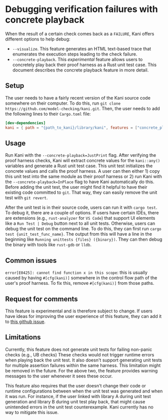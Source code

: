 # Debugging verification failures with concrete playback

When the result of a certain check comes back as a `FAILURE`,
Kani offers different options to help debug:
* `--visualize`. This feature generates an HTML text-based trace that
enumerates the execution steps leading to the check failure.
* `--concrete-playback`. This _experimental_ feature allows users to concretely play back
their proof harness as a Rust unit test case.
This document describes the concrete playback feature in more detail.

## Setup

The user needs to have a fairly recent version of the Kani source code somewhere on their computer.
To do this, run `git clone https://github.com/model-checking/kani.git`.
Then, the user needs to add the following lines to their `Cargo.toml` file:
```toml
[dev-dependencies]
kani = { path = "{path_to_kani}/library/kani", features = ["concrete_playback"] }
```

## Usage

Run Kani with the `--concrete-playback=JustPrint` flag.
After verifying the proof harness checks, Kani will extract concrete values for the `kani::any()` variables
and generate a Rust unit test case.
This unit test initializes the concrete values and calls the proof harness.
A user can then either 1) copy this unit test into the same module as their proof harness or
2) run Kani with the `--concrete-playback=InPlace` flag to have Kani automatically do this.
Before adding the unit test, the user might find it helpful to have their existing code committed to `git`.
That way, they can easily remove the unit test with `git revert`.

After the unit test is in their source code, users can run it with `cargo test`.
To debug it, there are a couple of options.
If users have certain IDEs, there are extensions (e.g., `rust-analyzer` for `VS Code`)
that support UI elements like a `Run Test | Debug` button next to all unit tests.
Otherwise, users can debug the unit test on the command line.
To do this, they can first run `cargo test {unit_test_func_name}`.
The output from this will have a line in the beginning like `Running unittests {files} ({binary})`.
They can then debug the binary with tools like `rust-gdb` or `lldb`.

## Common issues

`error[E0425]: cannot find function x in this scope`:
this is usually caused by having `#[cfg(kani)]` somewhere in the control flow path of the user's proof harness.
To fix this, remove `#[cfg(kani)]` from those paths.

## Request for comments

This feature is experimental and is therefore subject to change.
If users have ideas for improving the user experience of this feature,
they can add it to [this github issue](https://github.com/model-checking/kani/issues/1536).

## Limitations 

Currently, this feature does not generate unit tests for failing non-panic checks (e.g., UB checks)
These checks would not trigger runtime errors when playing back the unit test.
It also doesn't support generating unit tests for multiple assertion failures within the same harness.
This limitation might be removed in the future.
For the above two, the feature provides warning messages to the user whenever it sees these occur.

This feature also requires that the user doesn't change their code or runtime configurations between when the unit test
was generated and when it was run.
For instance, if the user linked with library A during unit test generation and library B during unit test play back,
that might cause unintended errors in the unit test counterexample.
Kani currently has no way to mitigate this issue.
